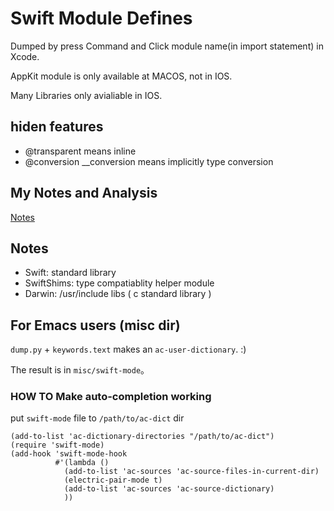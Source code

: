 # Swift Module Defines

Dumped by press Command and Click module name(in import statement) in Xcode.

AppKit module is only available at MACOS, not in IOS.

Many Libraries only avialiable in IOS.

## hiden features

- @transparent means inline
- @conversion __conversion means implicitly type conversion

## My Notes and Analysis

[Notes](http://andelf.github.io)


## Notes

- Swift: standard library
- SwiftShims: type compatiablity helper module
- Darwin: /usr/include libs ( c standard library )


## For Emacs users (misc dir)

``dump.py`` + ``keywords.text`` makes an ``ac-user-dictionary``. :)

The result is in ``misc/swift-mode``。

### HOW TO Make auto-completion working

put ``swift-mode`` file to ``/path/to/ac-dict`` dir

```
(add-to-list 'ac-dictionary-directories "/path/to/ac-dict")
(require 'swift-mode)
(add-hook 'swift-mode-hook
          #'(lambda ()
            (add-to-list 'ac-sources 'ac-source-files-in-current-dir)
            (electric-pair-mode t)
            (add-to-list 'ac-sources 'ac-source-dictionary)
            ))
```
